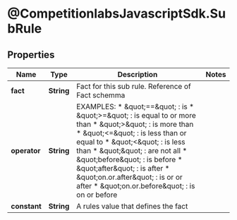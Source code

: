 # @CompetitionlabsJavascriptSdk.SubRule

## Properties

Name | Type | Description | Notes
------------ | ------------- | ------------- | -------------
**fact** | **String** | Fact for this sub rule. Reference of Fact schemma | 
**operator** | **String** | EXAMPLES: * \&quot;&#x3D;&#x3D;\&quot; : is * \&quot;&gt;&#x3D;\&quot; : is equal to or more than * \&quot;&gt;\&quot; : is more than * \&quot;&lt;&#x3D;\&quot; : is less than or equal to * \&quot;&lt;\&quot; : is less than * \&quot;\&quot; : are not all * \&quot;before\&quot; : is before * \&quot;after\&quot; : is after * \&quot;on.or.after\&quot; : is or or after * \&quot;on.or.before\&quot; : is on or before  | 
**constant** | **String** | A rules value that defines the fact | 


